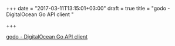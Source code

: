 +++
date = "2017-03-11T13:15:01+03:00"
draft = true
title = "godo - DigitalOcean Go API client "

+++

<p><a href="https://t.co/OkAULf9SY6">godo - DigitalOcean Go API client </a></p>
